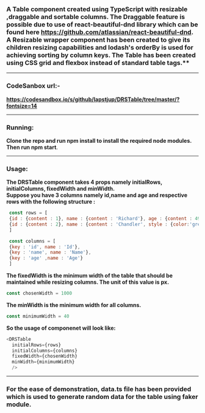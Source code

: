 ### A Table component created using TypeScript with resizable ,draggable and sortable columns. The Draggable feature is possible due to use of react-beautiful-dnd library which can be found here https://github.com/atlassian/react-beautiful-dnd. A Resizable wrapper component has been created to give its children resizing capabilities and lodash's orderBy is used for achieving sorting by column keys. The Table has been created using CSS grid and flexbox instead of standard table tags.**

<hr/>

### CodeSanbox url:-
**https://codesandbox.io/s/github/lapstjup/DRSTable/tree/master/?fontsize=14**

<hr/>

### Running:
**Clone the repo and run npm install to install the required node modules. Then run npm start**.

<hr/>

### Usage:
**The DRSTable component takes 4 props namely initialRows, initialColumns, fixedWidth and minWidth.<br/>
Suppose you have 3 columns namely id,name and age and respective rows with the following structure :**
```javascript
 const rows = [
 {id : {content : 1}, name : {content : 'Richard'}, age : {content : 49}},
 {id : {content : 2}, name : {content : 'Chandler', style : {color:'green'}}, age : {content : 29}}
 ]

 const columns = [
 {key : 'id', name : 'Id'},
 {key : 'name', name : 'Name'},
 {key : 'age' ,name : 'Age'}
 ]
 ```
**The fixedWidth is the minimum width of the table that should be maintained while resizing columns. The unit of this value is px.**

```javascript 
const chosenWidth = 1000
```

**The minWidth is the minimum width for all columns.**

```javascript 
const minimumWidth = 40
```

**So the usage of componenet will look like:**

```javascript
<DRSTable 
  initialRows={rows} 
  initialColumns={columns} 
  fixedWidth={chosenWidth}
  minWidth={minimumWidth}
  />
```
<hr/>

### For the ease of demonstration, data.ts file has been provided which is used to generate random data for the table using faker module.

